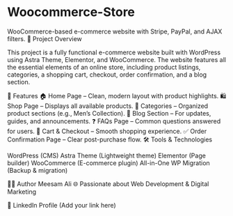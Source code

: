 # Woocommerce-Store
WooCommerce-based e-commerce website with Stripe, PayPal, and AJAX filters.
📌 Project Overview

This project is a fully functional e-commerce website built with WordPress using Astra Theme, Elementor, and WooCommerce.
The website features all the essential elements of an online store, including product listings, categories, a shopping cart, checkout, order confirmation, and a blog section.


🚀 Features
🏠 Home Page – Clean, modern layout with product highlights.
🛍️ Shop Page – Displays all available products.
📂 Categories – Organized product sections (e.g., Men’s Collection).
📝 Blog Section – For updates, guides, and announcements.
❓ FAQs Page – Common questions answered for users.
🛒 Cart & Checkout – Smooth shopping experience.
✅ Order Confirmation Page – Clear post-purchase flow.
🛠️ Tools & Technologies


WordPress (CMS)
Astra Theme (Lightweight theme)
Elementor (Page builder)
WooCommerce (E-commerce plugin)
All-in-One WP Migration (Backup & migration)



👨‍💻 Author
Meesam Ali
🌐 Passionate about Web Development & Digital Marketing

🔗 LinkedIn Profile (Add your link here)
